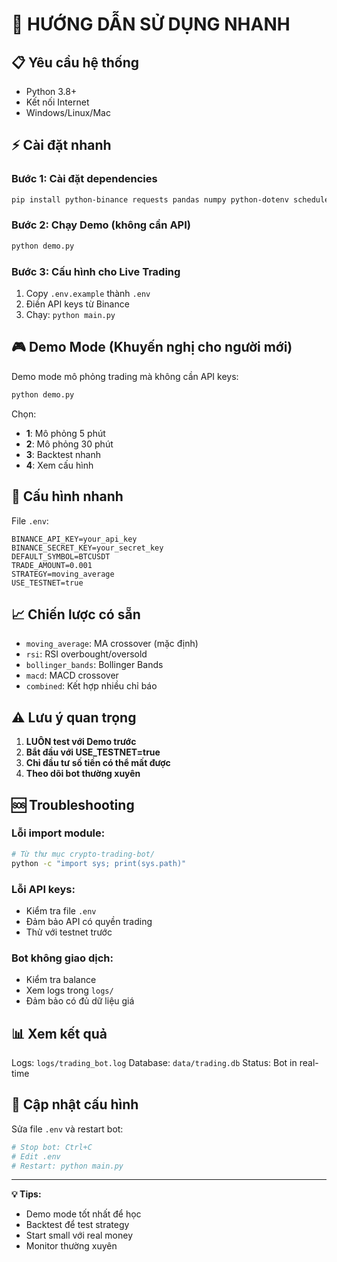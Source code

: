 # 🚀 HƯỚNG DẪN SỬ DỤNG NHANH

## 📋 Yêu cầu hệ thống
- Python 3.8+
- Kết nối Internet
- Windows/Linux/Mac

## ⚡ Cài đặt nhanh

### Bước 1: Cài đặt dependencies
```bash
pip install python-binance requests pandas numpy python-dotenv schedule colorlog
```

### Bước 2: Chạy Demo (không cần API)
```bash
python demo.py
```

### Bước 3: Cấu hình cho Live Trading
1. Copy `.env.example` thành `.env`
2. Điền API keys từ Binance
3. Chạy: `python main.py`

## 🎮 Demo Mode (Khuyến nghị cho người mới)

Demo mode mô phỏng trading mà không cần API keys:

```bash
python demo.py
```

Chọn:
- **1**: Mô phỏng 5 phút
- **2**: Mô phỏng 30 phút  
- **3**: Backtest nhanh
- **4**: Xem cấu hình

## 🔧 Cấu hình nhanh

File `.env`:
```env
BINANCE_API_KEY=your_api_key
BINANCE_SECRET_KEY=your_secret_key
DEFAULT_SYMBOL=BTCUSDT
TRADE_AMOUNT=0.001
STRATEGY=moving_average
USE_TESTNET=true
```

## 📈 Chiến lược có sẵn

- `moving_average`: MA crossover (mặc định)
- `rsi`: RSI overbought/oversold
- `bollinger_bands`: Bollinger Bands
- `macd`: MACD crossover
- `combined`: Kết hợp nhiều chỉ báo

## ⚠️ Lưu ý quan trọng

1. **LUÔN test với Demo trước**
2. **Bắt đầu với USE_TESTNET=true**
3. **Chỉ đầu tư số tiền có thể mất được**
4. **Theo dõi bot thường xuyên**

## 🆘 Troubleshooting

### Lỗi import module:
```bash
# Từ thư mục crypto-trading-bot/
python -c "import sys; print(sys.path)"
```

### Lỗi API keys:
- Kiểm tra file `.env`
- Đảm bảo API có quyền trading
- Thử với testnet trước

### Bot không giao dịch:
- Kiểm tra balance
- Xem logs trong `logs/`
- Đảm bảo có đủ dữ liệu giá

## 📊 Xem kết quả

Logs: `logs/trading_bot.log`
Database: `data/trading.db`
Status: Bot in real-time

## 🔄 Cập nhật cấu hình

Sửa file `.env` và restart bot:
```bash
# Stop bot: Ctrl+C
# Edit .env
# Restart: python main.py
```

---

**💡 Tips:**
- Demo mode tốt nhất để học
- Backtest để test strategy
- Start small với real money
- Monitor thường xuyên